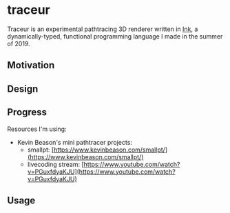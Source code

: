 # traceur

Traceur is an experimental pathtracing 3D renderer written in [Ink](https://github.com/thesephist/ink), a dynamically-typed, functional programming language I made in the summer of 2019.

## Motivation

## Design

## Progress

Resources I'm using:

- Kevin Beason's mini pathtracer projects:
    - smallpt: [https://www.kevinbeason.com/smallpt/](https://www.kevinbeason.com/smallpt/)
    - livecoding stream: [https://www.youtube.com/watch?v=PGuxfdyaKJU](https://www.youtube.com/watch?v=PGuxfdyaKJU)

## Usage
